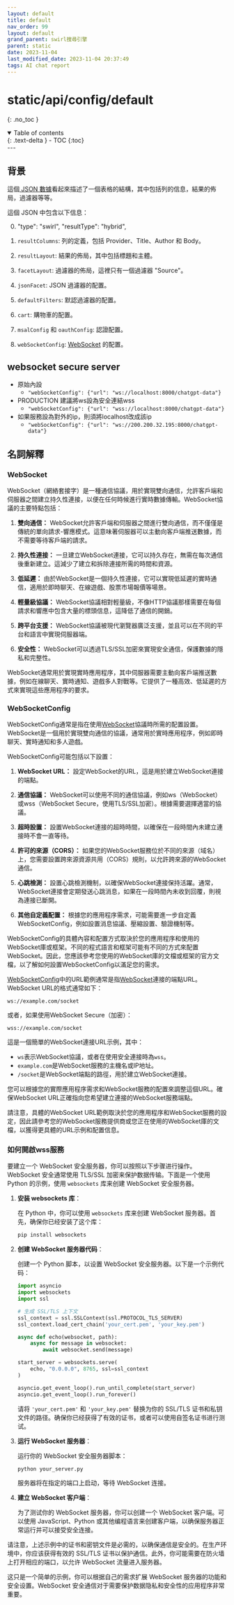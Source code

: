 ```yaml
---
layout: default
title: default
nav_order: 99
layout: default
grand_parent: swirl搜尋引擎
parent: static
date: 2023-11-04
last_modified_date: 2023-11-04 20:37:49
tags: AI chat report
---
```



# static/api/config/default

{: .no_toc }

<details open markdown="block">
  <summary>
    Table of contents
  </summary>
  {: .text-delta }
- TOC
{:toc}
</details>
---

## 背景

這個[ JSON 數據](./api_config_default.json)看起來描述了一個表格的結構，其中包括列的信息，結果的佈局，過濾器等等。

這個 JSON 中包含以下信息：

0. "type": "swirl",  "resultType": "hybrid",

1. `resultColumns`: 列的定義，包括 Provider、Title、Author 和 Body。

2. `resultLayout`: 結果的佈局，其中包括標題和主體。

3. `facetLayout`: 過濾器的佈局，這裡只有一個過濾器 "Source"。

4. `jsonFacet`: JSON 過濾器的配置。

5. `defaultFilters`: 默認過濾器的配置。

6. `cart`: 購物車的配置。

7. `msalConfig` 和 `oauthConfig`: 認證配置。

8. `webSocketConfig`: [WebSocket](#websocket) 的配置。

## websocket secure server

- 原始內設
  - `"webSocketConfig": {"url": "ws://localhost:8000/chatgpt-data"}`
- PRODUCTION 建議將ws設為安全連結wss
  - `"webSocketConfig": {"url": "wss://localhost:8000/chatgpt-data"}`
- 如果服務設為對外的ip，則須將localhost改成該ip
  - `"webSocketConfig": {"url": "ws://200.200.32.195:8000/chatgpt-data"}`

## 名詞解釋

### WebSocket

WebSocket（網絡套接字）是一種通信協議，用於實現雙向通信，允許客戶端和伺服器之間建立持久性連接，以便在任何時候進行實時數據傳輸。WebSocket協議的主要特點包括：

1. **雙向通信：** WebSocket允許客戶端和伺服器之間進行雙向通信，而不僅僅是傳統的單向請求-響應模式。這意味著伺服器可以主動向客戶端推送數據，而不需要等待客戶端的請求。

2. **持久性連接：** 一旦建立WebSocket連接，它可以持久存在，無需在每次通信後重新建立。這減少了建立和拆除連接所需的時間和資源。

3. **低延遲：** 由於WebSocket是一個持久性連接，它可以實現低延遲的實時通信，適用於即時聊天、在線遊戲、股票市場報價等場景。

4. **輕量級協議：** WebSocket協議相對輕量級，不像HTTP協議那樣需要在每個請求和響應中包含大量的標頭信息，這降低了通信的開銷。

5. **跨平台支援：** WebSocket協議被現代瀏覽器廣泛支援，並且可以在不同的平台和語言中實現伺服器端。

6. **安全性：** WebSocket可以透過TLS/SSL加密來實現安全通信，保護數據的隱私和完整性。

WebSocket通常用於實現實時應用程序，其中伺服器需要主動向客戶端推送數據，例如在線聊天、實時通知、遊戲多人對戰等。它提供了一種高效、低延遲的方式來實現這些應用程序的要求。

### WebSocketConfig

WebSocketConfig通常是指在使用[WebSocket](#websocket)協議時所需的配置設置。WebSocket是一個用於實現雙向通信的協議，通常用於實時應用程序，例如即時聊天、實時通知和多人遊戲。

WebSocketConfig可能包括以下設置：

1. **WebSocket URL：** 設定WebSocket的URL，這是用於建立WebSocket連接的端點。

2. **通信協議：** WebSocket可以使用不同的通信協議，例如ws（WebSocket）或wss（WebSocket Secure，使用TLS/SSL加密）。根據需要選擇適當的協議。

3. **超時設置：** 設置WebSocket連接的超時時間，以確保在一段時間內未建立連接時不會一直等待。

4. **許可的來源（CORS）：** 如果您的WebSocket服務位於不同的來源（域名）上，您需要設置跨來源資源共用（CORS）規則，以允許跨來源的WebSocket通信。

5. **心跳檢測：** 設置心跳檢測機制，以確保WebSocket連接保持活躍。通常，WebSocket連接會定期發送心跳消息，如果在一段時間內未收到回覆，則視為連接已斷開。

6. **其他自定義配置：** 根據您的應用程序需求，可能需要進一步自定義WebSocketConfig，例如設置消息協議、壓縮設置、驗證機制等。

WebSocketConfig的具體內容和配置方式取決於您的應用程序和使用的WebSocket庫或框架。不同的程式語言和框架可能有不同的方式來配置WebSocket。因此，您應該參考您使用的WebSocket庫的文檔或框架的官方文檔，以了解如何設置WebSocketConfig以滿足您的需求。

[WebSocketConfig](#WebSocketConfig)中的URL範例通常是指[WebSocket](#websocket)連接的端點URL。WebSocket URL的格式通常如下：

```
ws://example.com/socket
```

或者，如果使用WebSocket Secure（加密）：

```
wss://example.com/socket
```

這是一個簡單的WebSocket連接URL示例，其中：

- `ws`表示WebSocket協議，或者在使用安全連接時為`wss`。
- `example.com`是WebSocket服務的主機名或IP地址。
- `/socket`是WebSocket端點的路徑，用於建立WebSocket連接。

您可以根據您的實際應用程序需求和WebSocket服務的配置來調整這個URL。確保WebSocket URL正確指向您希望建立連接的WebSocket服務端點。

請注意，具體的WebSocket URL範例取決於您的應用程序和WebSocket服務的設定，因此請參考您的WebSocket服務提供商或您正在使用的WebSocket庫的文檔，以獲得更具體的URL示例和配置信息。

### 如何開啟wss服務

要建立一个 WebSocket 安全服务器，你可以按照以下步骤进行操作。WebSocket 安全通常使用 TLS/SSL 加密来保护数据传输。下面是一个使用 Python 的示例，使用 `websockets` 库来创建 WebSocket 安全服务器。

1. **安装 websockets 库**：

   在 Python 中，你可以使用 `websockets` 库来创建 WebSocket 服务器。首先，确保你已经安装了这个库：

   ```bash
   pip install websockets
   ```

2. **创建 WebSocket 服务器代码**：

   创建一个 Python 脚本，以设置 WebSocket 安全服务器。以下是一个示例代码：

   ```python
   import asyncio
   import websockets
   import ssl

   # 生成 SSL/TLS 上下文
   ssl_context = ssl.SSLContext(ssl.PROTOCOL_TLS_SERVER)
   ssl_context.load_cert_chain('your_cert.pem', 'your_key.pem')

   async def echo(websocket, path):
       async for message in websocket:
           await websocket.send(message)

   start_server = websockets.serve(
       echo, "0.0.0.0", 8765, ssl=ssl_context
   )

   asyncio.get_event_loop().run_until_complete(start_server)
   asyncio.get_event_loop().run_forever()
   ```

   请将 `'your_cert.pem'` 和 `'your_key.pem'` 替换为你的 SSL/TLS 证书和私钥文件的路径。确保你已经获得了有效的证书，或者可以使用自签名证书进行测试。

3. **运行 WebSocket 服务器**：

   运行你的 WebSocket 安全服务器脚本：

   ```bash
   python your_server.py
   ```

   服务器将在指定的端口上启动，等待 WebSocket 连接。

4. **建立 WebSocket 客户端**：

   为了测试你的 WebSocket 服务器，你可以创建一个 WebSocket 客户端。可以使用 JavaScript、Python 或其他编程语言来创建客户端，以确保服务器正常运行并可以接受安全连接。

请注意，上述示例中的证书和密钥文件是必需的，以确保通信是安全的。在生产环境中，你应该获得有效的 SSL/TLS 证书以保护通信。此外，你可能需要在防火墙上打开相应的端口，以允许 WebSocket 流量进入服务器。

这只是一个简单的示例，你可以根据自己的需求扩展 WebSocket 服务器的功能和安全设置。WebSocket 安全通信对于需要保护数据隐私和安全性的应用程序非常重要。